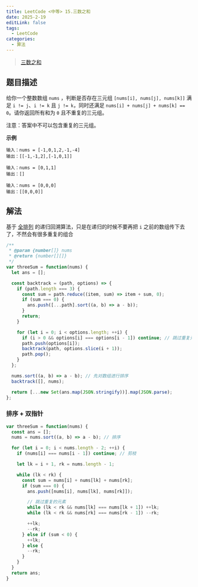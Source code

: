 ```yaml
---
title: LeetCode <中等> 15.三数之和
date: 2025-2-19
editLink: false
tags:
  - LeetCode
categories:
  - 算法
---
```


> [三数之和](https://leetcode.cn/problems/3sum/description/)

## 题目描述

给你一个整数数组 `nums` ，判断是否存在三元组 `[nums[i], nums[j], nums[k]]` 满足 `i != j`、`i != k` 且 `j != k`，同时还满足 `nums[i] + nums[j] + nums[k] == 0`。请你返回所有和为 `0` 且不重复的三元组。

注意：答案中不可以包含重复的三元组。

**示例**

```
输入：nums = [-1,0,1,2,-1,-4]
输出：[[-1,-1,2],[-1,0,1]]

输入：nums = [0,1,1]
输出：[]

输入：nums = [0,0,0]
输出：[[0,0,0]]
```

## 解法

基于 [全排列](/blogs/algorithm/leetcode/46.md) 的递归回溯算法，只是在递归的时候不要再把 `i` 之前的数组传下去了，不然会有很多重复的组合

```js
/**
 * @param {number[]} nums
 * @return {number[][]}
 */
var threeSum = function(nums) {
  let ans = [];

  const backtrack = (path, options) => {
    if (path.length === 3) {
      const sum = path.reduce((item, sum) => item + sum, 0);
      if (sum === 0) {
        ans.push([...path].sort((a, b) => a - b));
      }
      return;
    }

    for (let i = 0; i < options.length; ++i) {
      if (i > 0 && options[i] === options[i - 1]) continue; // 跳过重复元素
      path.push(options[i]);
      backtrack(path, options.slice(i + 1));
      path.pop();
    }
  };

  nums.sort((a, b) => a - b); // 先对数组进行排序
  backtrack([], nums);

  return [...new Set(ans.map(JSON.stringify))].map(JSON.parse);
};
```

### 排序 + 双指针

```js
var threeSum = function(nums) {
  const ans = [];
  nums = nums.sort((a, b) => a - b); // 排序

  for (let i = 0; i < nums.length - 2; ++i) {
    if (nums[i] === nums[i - 1]) continue; // 剪枝

    let lk = i + 1, rk = nums.length - 1;

    while (lk < rk) {
      const sum = nums[i] + nums[lk] + nums[rk];
      if (sum === 0) {
        ans.push([nums[i], nums[lk], nums[rk]]);

        // 跳过重复的元素
        while (lk < rk && nums[lk] === nums[lk + 1]) ++lk;
        while (lk < rk && nums[rk] === nums[rk - 1]) --rk;

        ++lk;
        --rk;
      } else if (sum < 0) {
        ++lk;
      } else {
        --rk;
      }
    }
  }
  return ans;
}
```
